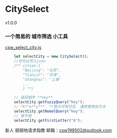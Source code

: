 # CitySelect
v1.0.0
### 一个简易的 城市筛选 小工具
[csw_select_city.js](http://github.com/caoshiwen/CitySelect/raw/master/js/csw_select_city.js)
```javascript
    let selectCity = new CitySelect();
    //也可以传入json
    /** cities:{
        "Beijing": "北京",
        "Tianjin": "天津",
        "Shanghai": "上海"
        ...
        } **/

    // 返回城市 **key**
    selectCity.getFuzzyQuery("key");
    // *k**e**y***  **表示可有可无  通常使用该方法
    selectCity.getNomalQuery("key");
    // 首字母
    selectCity.getFirstLetter("A");
```
新人 弱弱地请求指教
邮箱：csw199502@outlook.com